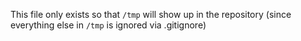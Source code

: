 This file only exists so that `/tmp` will show up in the repository (since everything else in `/tmp` is ignored via .gitignore)
